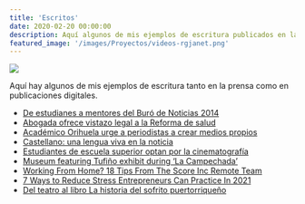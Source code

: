 ```yaml
---
title: 'Escritos'
date: 2020-02-20 00:00:00
description: Aquí algunos de mis ejemplos de escritura publicados en la prensa tradicional y medios digitales.
featured_image: '/images/Proyectos/videos-rgjanet.png'
---
```


![](www.rgjanet.com/images/Proyectos/videos-rgjanet.png)

Aquí hay algunos de mis ejemplos de escritura tanto en la prensa como en publicaciones digitales.

* [De estudianes a mentores del Buró de Noticias 2014](http://burodenoticias.com/de-estudiantes-a-mentores-del-buro-de-noticias-2014/)
* [Abogada ofrece vistazo legal a la Reforma de salud](http://burodenoticias.com/abogada-ofrece-vistazo-legal-a-la-reforma-de-salud/)
* [Académico Orihuela urge a periodistas a crear medios propios](http://burodenoticias.com/orihuela-apuesta-por-los-nuevos-medios/)
* [Castellano: una lengua viva en la noticia](http://burodenoticias.com/castellano-una-lengua-viva-en-la-noticia/)
* [Estudiantes de escuela superior optan por la cinematografía](https://www.primerahora.com/entretenimiento/cine-tv/notas/estudiantes-de-escuela-superior-optan-por-la-cinematografia-video/)
* [Museum featuring Tufiño exhibit during ‘La Campechada’](http://newsismybusiness.com/featuring-exhibit-campechada/)
* [Working From Home? 18 Tips From The Score Inc Remote Team](https://www.scoreceo.com/working-from-home-18-tips-from-the-score-remote-team/)
* [7 Ways to Reduce Stress Entrepreneurs Can Practice In 2021](https://www.scoreinc.com/7-ways-to-reduce-stress-entrepreneurs-can-practice-in-2021/)
* [Del teatro al libro La historia del sofrito puertorriqueño](https://tiratepuertorico.com/del-teatro-al-libro-la-historia-del-sofrito-puertorriqueno/)
